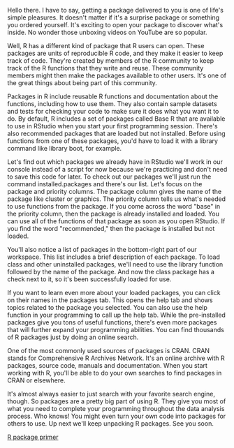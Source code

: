 
Hello there. I have to say, getting a package delivered to you is one of life's simple pleasures. It doesn't matter if it's a surprise package or something you ordered yourself. It's exciting to open your package to discover what's inside. No wonder those unboxing videos on YouTube are so popular. 

Well, R has a different kind of package that R users can open. These packages are units of reproducible R code, and they make it easier to keep track of code. They're created by members of the R community to keep track of the R functions that they write and reuse. These community members might then make the packages available to other users. It's one of the great things about being part of this community. 

Packages in R include reusable R functions and documentation about the functions, including how to use them. They also contain sample datasets and tests for checking your code to make sure it does what you want it to do. By default, R includes a set of packages called Base R that are available to use in RStudio when you start your first programming session. There's also recommended packages that are loaded but not installed. Before using functions from one of these packages, you'd have to load it with a library command like library boot, for example. 

Let's find out which packages we already have in RStudio we'll work in our console instead of a script for now because we're practicing and don't need to save this code for later. To check out our packages we'll just run the command installed.packages and there's our list. Let's focus on the package and priority columns. The package column gives the name of the package like cluster or graphics. The priority column tells us what's needed to use functions from the package. If you come across the word "base" in the priority column, then the package is already installed and loaded. You can use all of the functions of that package as soon as you open RStudio. If you find the word "recommended," then the package is installed but not loaded.

You'll also notice a list of packages in the bottom-right part of our workspace. This list includes a brief description of each package. To load class and other uninstalled packages, we'll need to use the library function followed by the name of the package. And now the class package has a check next to it, so it's been successfully loaded for use. 

If you want to learn even more about your loaded packages, you can click on their names in the packages tab. This opens the help tab and shows topics related to the package you selected. You can also use the help function in your programming to call up the help tab. While the pre-installed packages give you tons of useful functions, there's even more packages that will further expand your programming abilities. You can find thousands of R packages just by doing an online search. 

One of the most commonly used sources of packages is CRAN. CRAN stands for Comprehensive R Archives Network. It's an online archive with R packages, source code, manuals and documentation. When you start working with R, you'll be able to do your own searches to find packages in CRAN or elsewhere. 

It's almost always easier to just search with your favorite search engine, though. So packages are a pretty big part of using R. They give you most of what you need to complete your programming throughout the data analysis process. Who knows! You might even turn your own code into packages for others to use. Up next we'll keep unpacking R packages. See you soon.

[R package primer](https://kbroman.org/pkg_primer/)